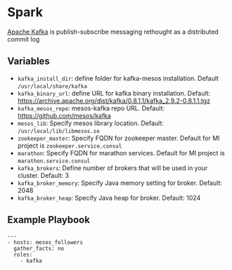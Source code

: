 # Spark

[Apache Kafka](https://kafka.apache.org) is publish-subscribe messaging rethought as a distributed commit log

## Variables

- `kafka_install_dir`: define folder for kafka-mesos installation. Default `/usr/local/share/kafka`
- `kafka_binary_url`: define URL for kafka binary installation. Default: https://archive.apache.org/dist/kafka/0.8.1.1/kafka_2.9.2-0.8.1.1.tgz
- `kafka_mesos_repo`: mesos-kafka repo URL. Default: https://github.com/mesos/kafka
- `mesos_lib`: Specify mesos library location. Default: `/usr/local/lib/libmesos.so`
- `zookeeper_master`: Specify FQDN for zookeeper master. Default for MI project is `zookeeper.service.consul`
- `marathon`: Specify FQDN for marathon services. Default for MI project is `marathon.service.consul`
- `kafka_brokers`: Define number of brokers that will be used in your cluster. Default: 3
- `kafka_broker_memory`: Specify Java memory setting for broker. Default: 2048
- `kafka_broker_heap`: Specify Java heap for broker. Default: 1024 

## Example Playbook

    ---
    - hosts: mesos_followers
      gather_facts: no
      roles:
        - kafka
